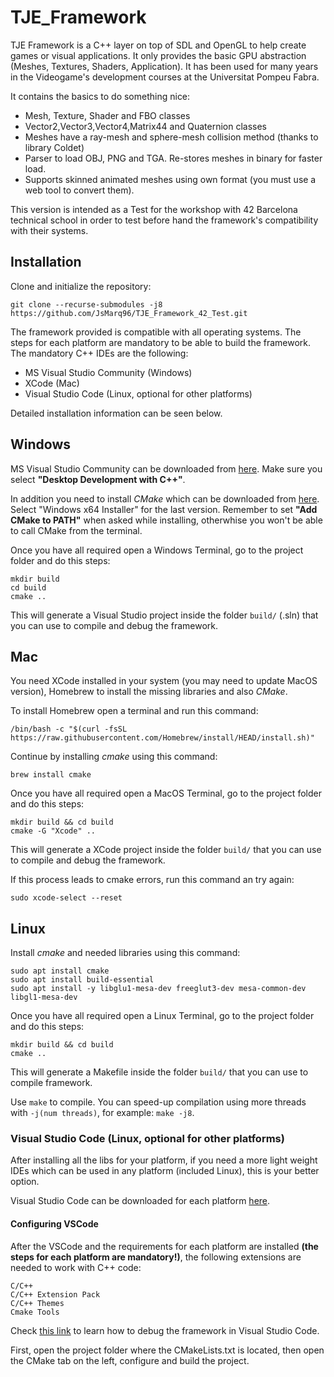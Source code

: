 # TJE_Framework

TJE Framework is a C++ layer on top of SDL and OpenGL to help create games or visual applications. It only provides the basic GPU abstraction (Meshes, Textures, Shaders, Application). It has been used for many years in the Videogame's development courses at the Universitat Pompeu Fabra.

It contains the basics to do something nice:

- Mesh, Texture, Shader and FBO classes
- Vector2,Vector3,Vector4,Matrix44 and Quaternion classes
- Meshes have a ray-mesh and sphere-mesh collision method (thanks to library Coldet)
- Parser to load OBJ, PNG and TGA. Re-stores meshes in binary for faster load.
- Supports skinned animated meshes using own format (you must use a web tool to convert them).

This version is intended as a Test for the workshop with 42 Barcelona technical school in order to test before hand the framework's compatibility with their systems.

## Installation

Clone and initialize the repository:
```
git clone --recurse-submodules -j8 https://github.com/JsMarq96/TJE_Framework_42_Test.git
```

The framework provided is compatible with all operating systems.
The steps for each platform are mandatory to be able to build the framework.
The mandatory C++ IDEs are the following:

* MS Visual Studio Community (Windows)
* XCode (Mac)
* Visual Studio Code (Linux, optional for other platforms)

Detailed installation information can be seen below.

## Windows

MS Visual Studio Community can be downloaded from [here](https://visualstudio.microsoft.com/es/free-developer-offers/). Make sure you select **"Desktop Development with C++"**.

In addition you need to install *CMake* which can be downloaded from [here](https://cmake.org/download/). Select "Windows x64 Installer" for the last version. Remember to set **"Add CMake to PATH"** when asked while installing, otherwhise you won't be able to call CMake from the terminal.

Once you have all required open a Windows Terminal, go to the project folder and do this steps:
```console
mkdir build
cd build
cmake ..
```

This will generate a Visual Studio project inside the folder ``build/`` (.sln) that you can use to compile and debug the framework.

## Mac

You need XCode installed in your system (you may need to update MacOS version), Homebrew to install the missing libraries and also *CMake*. 

To install Homebrew open a terminal and run this command:
```console
/bin/bash -c "$(curl -fsSL https://raw.githubusercontent.com/Homebrew/install/HEAD/install.sh)"
```

Continue by installing *cmake* using this command:
```console
brew install cmake
```

Once you have all required open a MacOS Terminal, go to the project folder and do this steps:
```console
mkdir build && cd build
cmake -G "Xcode" ..
```

This will generate a XCode project inside the folder ``build/`` that you can use to compile and debug the framework.

If this process leads to cmake errors, run this command an try again:

```console
sudo xcode-select --reset
```

## Linux

Install *cmake* and needed libraries using this command:
```console
sudo apt install cmake
sudo apt install build-essential
sudo apt install -y libglu1-mesa-dev freeglut3-dev mesa-common-dev libgl1-mesa-dev
```

Once you have all required open a Linux Terminal, go to the project folder and do this steps:
```console
mkdir build && cd build
cmake ..
```

This will generate a Makefile inside the folder ``build/`` that you can use to compile framework.

Use ``make`` to compile. You can speed-up compilation using more threads with ``-j(num threads)``, for example: ``make -j8``.

### Visual Studio Code (Linux, optional for other platforms)

After installing all the libs for your platform, if you need a more light weight IDEs which can be used in any platform (included Linux), this is your better option.

Visual Studio Code can be downloaded for each platform [here](https://code.visualstudio.com/download).

#### Configuring VSCode

After the VSCode and the requirements for each platform are installed **(the steps for each platform are mandatory!)**, the following extensions are needed to work with C++ code:

```
C/C++
C/C++ Extension Pack
C/C++ Themes
Cmake Tools
```

Check [this link](https://gourav.io/blog/setup-vscode-to-run-debug-c-cpp-code) to learn how to debug the framework in Visual Studio Code.

First, open the project folder where the CMakeLists.txt is located, then open the CMake tab on the left, configure and build the project.
